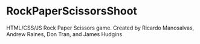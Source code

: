 # RockPaperScissorsShoot
HTML/CSS/JS Rock Paper Scissors game. Created by Ricardo Manosalvas, Andrew Raines, Don Tran, and James Hudgins
